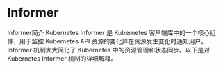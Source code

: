 # Informer

Informer简介
Kubernetes Informer 是 Kubernetes 客户端库中的一个核心组件，用于监控 Kubernetes API 资源的变化并在资源发生变化时通知用户。Informer 机制大大简化了 Kubernetes 中的资源管理和状态同步。以下是对 Kubernetes Informer 机制的详细解释。

